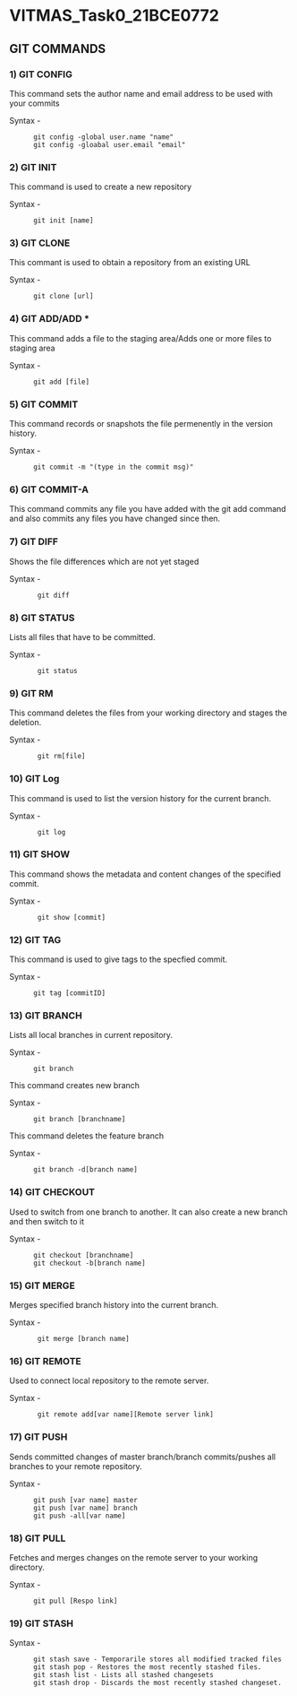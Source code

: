 # VITMAS_Task0_21BCE0772

## GIT COMMANDS

### 1) GIT CONFIG
This command sets the author name and email address to be used with your commits

Syntax -  

          git config -global user.name "name"
          git config -gloabal user.email "email"
         
### 2) GIT INIT
This command is used to create a new repository

Syntax - 

          git init [name]
          
### 3) GIT CLONE
This commant is used to obtain a repository from an existing URL

Syntax -  

          git clone [url]
                       
### 4) GIT ADD/ADD *
This command adds a file to the staging area/Adds one or more files to staging area

Syntax - 
          
          git add [file]
          
### 5) GIT COMMIT
This command records or snapshots the file permenently in the version history.

Syntax - 
          
          git commit -m "(type in the commit msg)"
          
### 6) GIT COMMIT-A
This command commits any file you have added with the git add command and also commits any files you have changed since then.

### 7) GIT DIFF
Shows the file differences which are not yet staged

Syntax -
             
           git diff
           
### 8) GIT STATUS
Lists all files that have to be committed.

Syntax - 

           git status

### 9) GIT RM
This command deletes the files from your working directory and stages the deletion.

Syntax -

           git rm[file]

### 10) GIT Log
This command is used to list the version history for the current branch.

Syntax -

           git log
           
### 11) GIT SHOW
This command shows the metadata and content changes of the specified commit.

Syntax - 

           git show [commit]
           
### 12) GIT TAG
This command is used to give tags to the specfied commit.

Syntax -  
          
          git tag [commitID]
          
### 13) GIT BRANCH
Lists all local branches in current repository.

Syntax -  
          
          git branch
          
This command creates new branch

Syntax -  
          
          git branch [branchname]
          
This command deletes the feature branch

Syntax -  
          
          git branch -d[branch name]
           
   
### 14) GIT CHECKOUT
Used to switch from one branch to another. It can also create a new branch and then switch to it

Syntax - 

          git checkout [branchname]
          git checkout -b[branch name]
          
### 15) GIT MERGE
Merges specified branch history into the current branch.

Syntax - 
           
           git merge [branch name]
           
### 16) GIT REMOTE
Used to connect local repository to the remote server.

Syntax -  
           
           git remote add[var name][Remote server link]
           
### 17) GIT PUSH
Sends committed changes of master branch/branch commits/pushes all branches to your remote repository.

Syntax -  
          
          git push [var name] master
          git push [var name] branch
          git push -all[var name]
          
### 18) GIT PULL
Fetches and merges changes on the remote server to your working directory.

Syntax -  
          
          git pull [Respo link]
          
### 19) GIT STASH

Syntax -  
          
          git stash save - Temporarile stores all modified tracked files
          git stash pop - Restores the most recently stashed files.
          git stash list - Lists all stashed changesets
          git stash drop - Discards the most recently stashed changeset.
